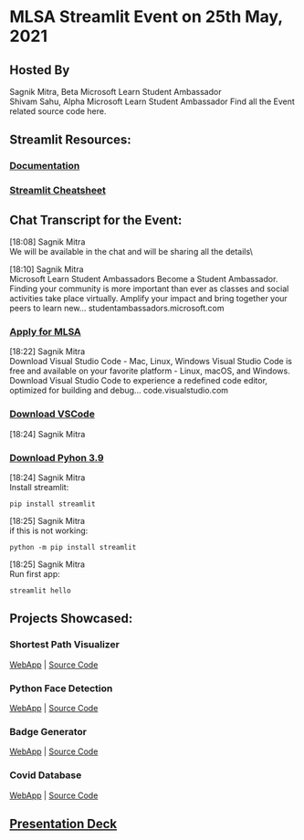 # MLSA Streamlit Event on 25th May, 2021
## Hosted By 
Sagnik Mitra, Beta Microsoft Learn Student Ambassador\
Shivam Sahu, Alpha Microsoft Learn Student Ambassador
Find all the Event related source code here.

## Streamlit Resources:
### [Documentation]() 
### [Streamlit Cheatsheet](https://share.streamlit.io/daniellewisdl/streamlit-cheat-sheet/app.py)

## Chat Transcript for the Event:

[18:08] Sagnik Mitra\
We will be available in the chat and will be sharing all the details\

[18:10] Sagnik Mitra\
Microsoft Learn Student Ambassadors
Become a Student Ambassador. Finding your community is more important than ever as classes and social activities take place virtually. Amplify your impact and bring together your peers to learn new...
studentambassadors.microsoft.com
### [Apply for MLSA](https://studentambassadors.microsoft.com/en-us/apply)

[18:22] Sagnik Mitra\
Download Visual Studio Code - Mac, Linux, Windows
Visual Studio Code is free and available on your favorite platform - Linux, macOS, and Windows. Download Visual Studio Code to experience a redefined code editor, optimized for building and debug...
code.visualstudio.com
### [Download VSCode](https://code.visualstudio.com/download)

[18:24] Sagnik Mitra
### [Download Pyhon 3.9](https://www.python.org/downloads/release/python-395)


[18:24] Sagnik Mitra\
Install streamlit:

```
pip install streamlit
```

[18:25] Sagnik Mitra\
if this is not working:
```
python -m pip install streamlit
```

[18:25] Sagnik Mitra\
Run first app:
```
streamlit hello
```

## Projects Showcased:
### Shortest Path Visualizer
[WebApp](https://share.streamlit.io/supershivam13/shortest_route_visualizer_for_electric_vehicles/main/main.py) | [Source Code](https://github.com/supershivam13/Shortest_Route_Visualizer_for_Electric_Vehicles/blob/main/main.py)

### Python Face Detection
[WebApp](https://share.streamlit.io/sagnikmitra/face-detection-opencv-streamlit/main/app.py) | [Source Code](https://github.com/sagnikmitra/Face-Detection-OpenCV-Streamlit)

### Badge Generator
[WebApp](https://bit.ly/qwiklabs-progress) | [Source Code](https://github.com/sagnikmitra/_opensource_Qwiklabs-Progress-Generator-Streamlit)

### Covid Database
[WebApp](https://covidoff.live/viewdata.html) | [Source Code](https://github.com/covidoff/covidoff/tree/main/covidoff-data-portal)

## [Presentation Deck](https://github.com/sagnikmitra/streamlit-event/blob/main/Hosting%20your%20First%20WebApp%20on%20Streamlit%20with%20VSCode%20Presentation.pdf)



